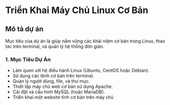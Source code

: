 # Triển Khai Máy Chủ Linux Cơ Bản
## Mô tả dự án
Mục tiêu của dự án là giúp nắm vững các khái niệm cơ bản trong Linux, thao tác trên terminal, và quản lý hệ thống đơn giản.
### 1. Mục Tiêu Dự Án
- Làm quen với hệ điều hành Linux (Ubuntu, CentOS hoặc Debian).
- Sử dụng các lệnh cơ bản trên terminal.
- Quản lý người dùng, file, và thư mục.
- Thiết lập máy chủ web cơ bản sử dụng Apache.
- Cài đặt và cấu hình MySQL (hoặc MariaDB).
- Triển khai một website tĩnh cơ bản trên máy chủ
